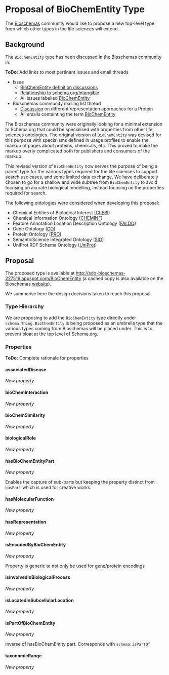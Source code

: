 # Proposal of BioChemEntity Type

The [Bioschemas](https://bioschemas.org) community would like to propose a new top-level type from which other types in the life sciences will extend.

## Background

The `BioChemEntity` type has been discussed in the Bioschemas community in:

**ToDo:** Add links to most pertinant issues and email threads

- Issue
  - [BioChemEntity definition discussions](https://github.com/BioSchemas/specifications/issues/215)
  - [Relationship to schema.org/Intangible](https://github.com/BioSchemas/specifications/issues/226)
  - All issues labelled [BioChemEntity](https://github.com/BioSchemas/specifications/issues?utf8=✓&q=+label%3A"type%3A+BioChemEntity")
- Bioschemas community mailing list thread
  - [Discussion](https://lists.w3.org/Archives/Public/public-bioschemas/2017Nov/0001.html) on different representation approaches for a Protein
  - All emails containting the term [BioChemEntity](https://www.w3.org/Search/Mail/Public/advanced_search?keywords=&hdr-1-name=subject&hdr-1-query=biochementity&hdr-2-name=from&hdr-2-query=&hdr-3-name=message-id&hdr-3-query=&period_month=&period_year=&index-grp=Public__FULL&index-type=t&type-index=public-bioschemas&resultsperpage=20&sortby=date-asc)

The Bioschemas community were originally looking for a minimal extension to Schema.org that could be specialised with properties from other life sciences ontologies. The original version of `BioChemEntity` was devised for this purpose with specialisms defined in usage profiles to enable the markup of pages about proteins, chemicals, etc. This proved to make the markup overly complicated both for publishers and consumers of the markup.

This revised version of `BioChemEntity` now serves the purpose of being a parent type for the various types required for the life sciences to support search use cases, and some limited data exchange. We have deliberately chosen to go for a shallow and wide subtree from `BioChemEntity` to avoid focusing on acurate biological modelling, instead focusing on the properties required for search.

The following ontologies were considered when developing this proposal:

- Chemical Entities of Biological Interest ([ChEBI](https://www.ebi.ac.uk/chebi/))
- Chemical Information Ontology ([CHEMINF](http://semanticchemistry.github.io/semanticchemistry/)) 
- Feature Annotation Location Description Ontology ([FALDO](https://github.com/OBF/FALDO))
- Gene Ontology ([GO](http://geneontology.org/))
- Protein Ontology ([PRO](https://proconsortium.org/))
- SemanticScience Integrated Ontology ([SIO](http://sio.semanticscience.org/))
- UniProt RDF Schema Ontology ([UniProt](https://www.uniprot.org/core/))

## Proposal

The proposed type is available at http://sdo-bioschemas-227516.appspot.com/BioChemEntity (a cached copy is also available on the Bioschemas [website](https://bioschemas.org/types/BioChemEntity/)).

We summarise here the design decisions taken to reach this proposal.

### Type Hierarchy

We are proposing to add the `BioChemEntity` type directly under `schema:Thing`. `BioChemEntity` is being proposed as an umbrella type that the various types coming from Bioschemas will be placed under. This is to prevent bloat at the top level of Schema.org. 

### Properties

**ToDo:** Complete rationale for properties 

#### associatedDisease

*New property*



#### bioChemInteraction

*New property*



#### bioChemSimilarity

*New property*



#### biologicalRole

*New property*



#### hasBioChemEntityPart

*New property*

Enables the capture of sub-parts but keeping the property distinct from `hasPart` which is used for creative works.

####  hasMolecularFunction

*New property*



#### hasRepresentation

*New property*



#### isEncodedByBioChemEntity

*New property*

Property is generic to not only be used for gene/protein encodings

#### isInvolvedInBiologicalProcess

*New property*



#### isLocatedInSubcellularLocation

*New property*



#### isPartOfBioChemEntity

*New property*

Inverse of hasBioChemEntity part. Corresponds with `schema:isPartOf`

#### taxonomicRange

*New property*

